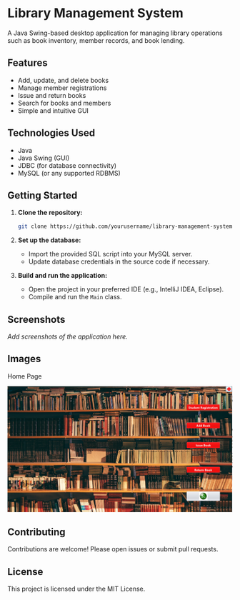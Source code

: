 # Library Management System

A Java Swing-based desktop application for managing library operations such as book inventory, member records, and book lending.

## Features

- Add, update, and delete books
- Manage member registrations
- Issue and return books
- Search for books and members
- Simple and intuitive GUI

## Technologies Used

- Java
- Java Swing (GUI)
- JDBC (for database connectivity)
- MySQL (or any supported RDBMS)

## Getting Started

1. **Clone the repository:**
    ```bash
    git clone https://github.com/yourusername/library-management-system.git
    ```

2. **Set up the database:**
    - Import the provided SQL script into your MySQL server.
    - Update database credentials in the source code if necessary.

3. **Build and run the application:**
    - Open the project in your preferred IDE (e.g., IntelliJ IDEA, Eclipse).
    - Compile and run the `Main` class.

## Screenshots

_Add screenshots of the application here._

## Images

Home Page

![Main Dashboard](images/main_dashboard.png)


## Contributing

Contributions are welcome! Please open issues or submit pull requests.

## License

This project is licensed under the MIT License.